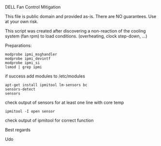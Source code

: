 DELL Fan Control Mitigation

This file is public domain and provided as-is. There are NO guarantees. Use at your own risk.

This script was created after discovering a non-reaction of the cooling system (fan rpm) to load conditions.
(overheating, clock step-down, ...)

Preparations:
```
modprobe ipmi_msghandler
modprobe ipmi_devintf
modprobe ipmi_si
lsmod | grep ipmi
```
if success add modules to /etc/modules
```
apt-get install ipmitool lm-sensors bc
sensors-detect
sensors
```
check output of sensors for at least one line with core temp
```
ipmitool -I open sensor
```
check output of ipmitool for correct function

Best regards

Udo
